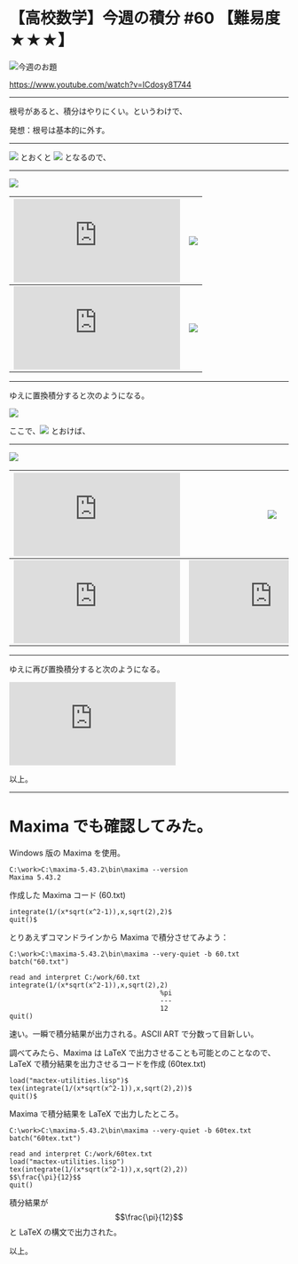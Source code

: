 # 【高校数学】今週の積分 #60 【難易度★★★】

![今週のお題](https://latex.codecogs.com/gif.latex?I=\int_{\sqrt{2}}^2\left(\frac{1}{x\sqrt{x^2-1}}\right)dx)

https://www.youtube.com/watch?v=ICdosy8T744

----

根号があると、積分はやりにくい。というわけで、

発想：根号は基本的に外す。

----

![](https://latex.codecogs.com/gif.latex?t=\sqrt{x^2-1}) とおくと ![](https://latex.codecogs.com/gif.latex?x^2=t^2&plus;1) となるので、

----

![](https://latex.codecogs.com/gif.latex?dt=\frac{x}{\sqrt{x^2-1}}dx)

|![](https://latex.codecogs.com/gif.latex?x:)|![](https://latex.codecogs.com/gif.latex?\sqrt{2}\rightarrow2)|
|:-:|:-:|
|![](https://latex.codecogs.com/gif.latex?t:)|![](https://latex.codecogs.com/gif.latex?1\rightarrow\sqrt{3})|

----

ゆえに置換積分すると次のようになる。

![](https://latex.codecogs.com/gif.latex?\int_{\sqrt{2}}^2\left(\frac{1}{x\sqrt{x^2-1}}\right)dx=\int_1^{\sqrt{3}}\frac{1}{x^2}dt=\int_1^{\sqrt{3}}\frac{1}{t^2&plus;1}dt)

ここで、![](https://latex.codecogs.com/gif.latex?t=\tan\theta) とおけば、

----

![](https://latex.codecogs.com/gif.latex?dt=\frac{1}{\cos^2\theta}d\theta)

|![](https://latex.codecogs.com/gif.latex?t:)|![](https://latex.codecogs.com/gif.latex?1\rightarrow\sqrt{3})|
|:-:|:-:|
|![](https://latex.codecogs.com/gif.latex?%5Ctheta%3A)|![](https://latex.codecogs.com/gif.latex?%5Cfrac%7B%5Cpi%7D%7B4%7D%5Crightarrow%5Cfrac%7B%5Cpi%7D%7B3%7D)|

----

ゆえに再び置換積分すると次のようになる。

![](https://latex.codecogs.com/gif.latex?%5Cint_1%5E%7B%5Csqrt%7B3%7D%7D%5Cfrac%7B1%7D%7Bt%5E2&plus;1%7Ddt%3D%5Cint_%5Cfrac%7B%5Cpi%7D%7B4%7D%5E%5Cfrac%7B%5Cpi%7D%7B3%7D%5Cfrac%7B1%7D%7B%5Ctan%5E2%5Ctheta&plus;1%7D%5Ccdot%5Cfrac%7B1%7D%7B%5Ccos%5E2%5Ctheta%7Dd%5Ctheta%3D%5Cint_%5Cfrac%7B%5Cpi%7D%7B4%7D%5E%5Cfrac%7B%5Cpi%7D%7B3%7Dd%5Ctheta%3D%5Cfrac%7B%5Cpi%7D%7B3%7D-%5Cfrac%7B%5Cpi%7D%7B4%7D%3D%5Cfrac%7B%5Cpi%7D%7B12%7D)

以上。

----
# Maxima でも確認してみた。

Windows 版の Maxima を使用。

```
C:\work>C:\maxima-5.43.2\bin\maxima --version
Maxima 5.43.2
```

作成した Maxima コード (60.txt)

```
integrate(1/(x*sqrt(x^2-1)),x,sqrt(2),2)$
quit()$
```

とりあえずコマンドラインから Maxima で積分させてみよう：

```
C:\work>C:\maxima-5.43.2\bin\maxima --very-quiet -b 60.txt
batch("60.txt")

read and interpret C:/work/60.txt
integrate(1/(x*sqrt(x^2-1)),x,sqrt(2),2)
                                      %pi
                                      ---
                                      12
quit()

```

速い。一瞬で積分結果が出力される。ASCII ART で分数って目新しい。

調べてみたら、Maxima は LaTeX で出力させることも可能とのことなので、
LaTeX で積分結果を出力させるコードを作成 (60tex.txt)

```
load("mactex-utilities.lisp")$
tex(integrate(1/(x*sqrt(x^2-1)),x,sqrt(2),2))$
quit()$
```

Maxima で積分結果を LaTeX で出力したところ。

```
C:\work>C:\maxima-5.43.2\bin\maxima --very-quiet -b 60tex.txt
batch("60tex.txt")

read and interpret C:/work/60tex.txt
load("mactex-utilities.lisp")
tex(integrate(1/(x*sqrt(x^2-1)),x,sqrt(2),2))
$$\frac{\pi}{12}$$
quit()
```

積分結果が $$\frac{\pi}{12}$$ と LaTeX の構文で出力された。

以上。
